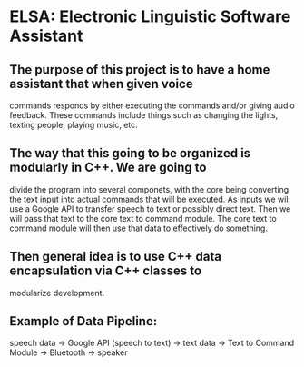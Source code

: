 # ELSA: Electronic Linguistic Software Assistant

## The purpose of this project is to have a home assistant that when given voice
commands responds by either executing the commands and/or giving audio 
feedback. These commands include things such as changing the lights, texting
people, playing music, etc. 

## The way that this going to be organized is modularly in C++. We are going to
divide the program into several componets, with the core being converting the
text input into actual commands that will be executed. As inputs we will use
a Google API to transfer speech to text or possibly direct text. Then we will
pass that text to the core text to command module. The core text to command 
module will then use that data to effectively do something. 

## Then general idea is to use C++ data encapsulation via C++ classes to 
modularize development. 

## Example of Data Pipeline:
speech data -> Google API (speech to text) -> text data -> 
Text to Command Module -> Bluetooth -> speaker


